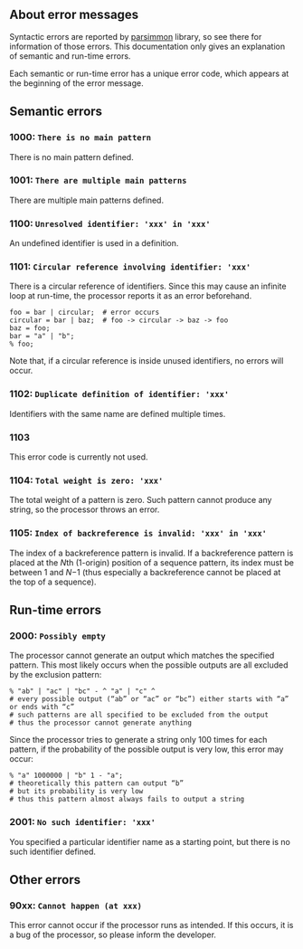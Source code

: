 ## About error messages
Syntactic errors are reported by [parsimmon](https://www.npmjs.com/package/parsimmon) library, so see there for information of those errors.
This documentation only gives an explanation of semantic and run-time errors.

Each semantic or run-time error has a unique error code, which appears at the beginning of the error message.

## Semantic errors
### 1000: `There is no main pattern`
There is no main pattern defined.

### 1001: `There are multiple main patterns`
There are multiple main patterns defined.

### 1100: `Unresolved identifier: 'xxx' in 'xxx'`
An undefined identifier is used in a definition.

### 1101: `Circular reference involving identifier: 'xxx'`
There is a circular reference of identifiers.
Since this may cause an infinite loop at run-time, the processor reports it as an error beforehand.
```
foo = bar | circular;  # error occurs
circular = bar | baz;  # foo -> circular -> baz -> foo
baz = foo;
bar = "a" | "b";
% foo;
```
Note that, if a circular reference is inside unused identifiers, no errors will occur.

### 1102: `Duplicate definition of identifier: 'xxx'`
Identifiers with the same name are defined multiple times.

### 1103
This error code is currently not used.

### 1104: `Total weight is zero: 'xxx'`
The total weight of a pattern is zero.
Such pattern cannot produce any string, so the processor throws an error.

### 1105: `Index of backreference is invalid: 'xxx' in 'xxx'`
The index of a backreference pattern is invalid.
If a backreference pattern is placed at the *N*th (1-origin) position of a sequence pattern, its index must be between 1 and *N*−1 (thus especially a backreference cannot be placed at the top of a sequence).

## Run-time errors
### 2000: `Possibly empty`
The processor cannot generate an output which matches the specified pattern.
This most likely occurs when the possible outputs are all excluded by the exclusion pattern:
```
% "ab" | "ac" | "bc" - ^ "a" | "c" ^
# every possible output (“ab” or “ac” or “bc”) either starts with “a” or ends with “c”
# such patterns are all specified to be excluded from the output
# thus the processor cannot generate anything
```
Since the processor tries to generate a string only 100 times for each pattern, if the probability of the possible output is very low, this error may occur:
```
% "a" 1000000 | "b" 1 - "a";
# theoretically this pattern can output “b”
# but its probability is very low
# thus this pattern almost always fails to output a string
```

### 2001: `No such identifier: 'xxx'`
You specified a particular identifier name as a starting point, but there is no such identifier defined.

## Other errors
### 90xx: `Cannot happen (at xxx)`
This error cannot occur if the processor runs as intended.
If this occurs, it is a bug of the processor, so please inform the developer.